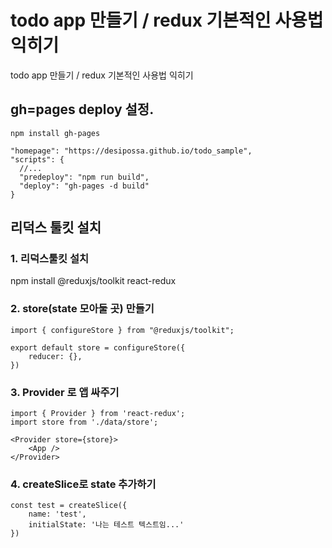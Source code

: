 # todo app 만들기 / redux 기본적인 사용법 익히기


todo app 만들기 / redux 기본적인 사용법 익히기

## gh=pages deploy 설정.

```
npm install gh-pages
```



```
"homepage": "https://desipossa.github.io/todo_sample",
"scripts": {
  //...
  "predeploy": "npm run build",
  "deploy": "gh-pages -d build"
}
```


## 리덕스 툴킷 설치

### 1. 리덕스툴킷 설치
npm install @reduxjs/toolkit react-redux


### 2. store(state 모아둘 곳) 만들기

```
import { configureStore } from "@reduxjs/toolkit";

export default store = configureStore({
    reducer: {},
})
```


### 3. Provider 로 앱 싸주기

```
import { Provider } from 'react-redux';
import store from './data/store';

<Provider store={store}>
    <App />
</Provider>
```

### 4. createSlice로 state 추가하기

```
const test = createSlice({
    name: 'test',
    initialState: '나는 테스트 텍스트임...'
})
```
